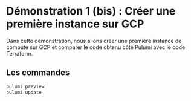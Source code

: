 # Démonstration 1 (bis) : Créer une première instance sur GCP

Dans cette démonstration, nous allons créer une première instance de compute sur GCP et comparer le code obtenu côté Pulumi avec le code Terraform.

## Les commandes

```bash
pulumi preview
pulumi update
```

